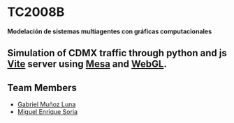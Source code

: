 # TC2008B
**Modelación de sistemas multiagentes con gráficas computacionales**

## Simulation of CDMX traffic through python and js [Vite](https://guthib.com) server using [Mesa](https://mesa.readthedocs.io) and [WebGL](https://idk.com).

## Team Members

- [Gabriel Muñoz Luna](https://github.com/Toootiz)
- [Miguel Enrique Soria](https://github.com/mesc2004)

